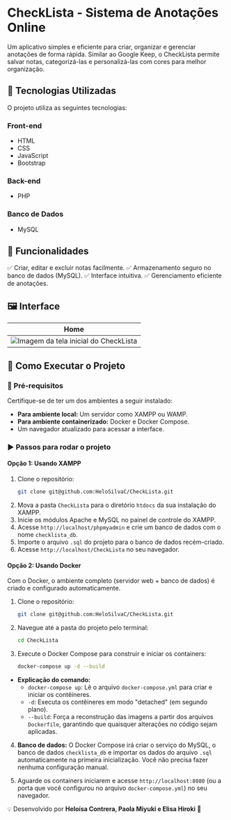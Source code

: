 # CheckLista - Sistema de Anotações Online

Um aplicativo simples e eficiente para criar, organizar e gerenciar anotações de forma rápida. Similar ao Google Keep, o CheckLista permite salvar notas, categorizá-las e personalizá-las com cores para melhor organização.

## 🚀 Tecnologias Utilizadas

O projeto utiliza as seguintes tecnologias:

### Front-end
- HTML
- CSS
- JavaScript
- Bootstrap

### Back-end
- PHP

### Banco de Dados
- MySQL

## 🔹 Funcionalidades

✅ Criar, editar e excluir notas facilmente.
✅ Armazenamento seguro no banco de dados (MySQL).
✅ Interface intuitiva.
✅ Gerenciamento eficiente de anotações.

## 🖼️ Interface
| Home |
| :---: |
| ![Imagem da tela inicial do CheckLista](https://github.com/user-attachments/assets/b589752d-5dda-4968-af1d-b5f82021c847) |

## 📌 Como Executar o Projeto

### 🔧 Pré-requisitos
Certifique-se de ter um dos ambientes a seguir instalado:

- **Para ambiente local:** Um servidor como XAMPP ou WAMP.
- **Para ambiente containerizado:** Docker e Docker Compose.
- Um navegador atualizado para acessar a interface.

### ▶️ Passos para rodar o projeto

#### Opção 1: Usando XAMPP
1.  Clone o repositório:
    ```sh
    git clone git@github.com:HeloSilvaC/CheckLista.git
    ```
2.  Mova a pasta `CheckLista` para o diretório `htdocs` da sua instalação do XAMPP.
3.  Inicie os módulos Apache e MySQL no painel de controle do XAMPP.
4.  Acesse `http://localhost/phpmyadmin` e crie um banco de dados com o nome `checklista_db`.
5.  Importe o arquivo `.sql` do projeto para o banco de dados recém-criado.
6.  Acesse `http://localhost/CheckLista` no seu navegador.

#### Opção 2: Usando Docker
Com o Docker, o ambiente completo (servidor web + banco de dados) é criado e configurado automaticamente.

1.  Clone o repositório:
    ```sh
    git clone git@github.com:HeloSilvaC/CheckLista.git
    ```
2.  Navegue até a pasta do projeto pelo terminal:
    ```sh
    cd CheckLista
    ```
3.  Execute o Docker Compose para construir e iniciar os containers:
    ```sh
    docker-compose up -d --build
    ```
   * **Explicação do comando:**
      * `docker-compose up`: Lê o arquivo `docker-compose.yml` para criar e iniciar os contêineres.
      * `-d`: Executa os contêineres em modo "detached" (em segundo plano).
      * `--build`: Força a reconstrução das imagens a partir dos arquivos `Dockerfile`, garantindo que quaisquer alterações no código sejam aplicadas.

4.  **Banco de dados:** O Docker Compose irá criar o serviço do MySQL, o banco de dados `checklista_db` e importar os dados do arquivo `.sql` automaticamente na primeira inicialização. Você não precisa fazer nenhuma configuração manual.

5.  Aguarde os containers iniciarem e acesse `http://localhost:8080` (ou a porta que você configurou no arquivo `docker-compose.yml`) no seu navegador.

💡 Desenvolvido por **Heloísa Contrera, Paola Miyuki e Elisa Hiroki** 🚀